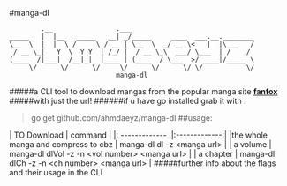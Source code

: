 #manga-dl
```
        .__                .___                               
_____   |  |__   _____   __| _/_____     ____  ___.__.________
\__  \  |  |  \ /     \ / __ | \__  \  _/ __ \<   |  |\___   /
 / __ \_|   Y  \  Y Y  | /_/ |  / __ \_\  ___/ \___  | /    / 
(____  /|___|  /__|_|  |____ | (____  / \___  >/ ____|/_____ \
     \/      \/      \/     \/      \/      \/ \/           \/
                           manga-dl
```
#####a CLI tool to download mangas from the popular manga site [**fanfox**](http://fanfox.net"fanfox")
#####with just the url!
######if u have go installed grab it with : 
>go get github.com/ahmdaeyz/manga-dl
##usage:

| TO Download        | command  |
|: ------------- :|:-------------:|
|the whole manga and compress to cbz      | manga-dl dl -z \<manga url\> |
| a volume      | manga-dl dlVol -z -n \<vol number\> \<manga url\>      |
| a chapter | manga-dl dlCh -z -n \<ch number\> \<manga url\>     |
#####further info about the flags and their usage in the CLI